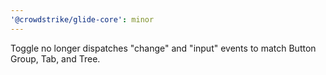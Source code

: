 ```yaml
---
'@crowdstrike/glide-core': minor
---
```


Toggle no longer dispatches "change" and "input" events to match Button Group, Tab, and Tree.

